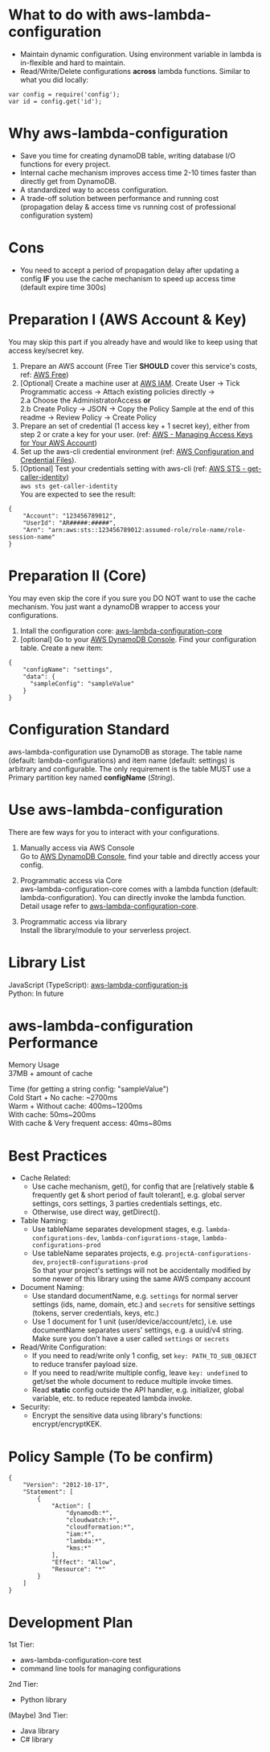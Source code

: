 # What to do with aws-lambda-configuration  
- Maintain dynamic configuration. Using environment variable in lambda is in-flexible and hard to maintain.
- Read/Write/Delete configurations **across** lambda functions. Similar to what you did locally:  
```
var config = require('config');  
var id = config.get('id');  
```
  
# Why aws-lambda-configuration  
- Save you time for creating dynamoDB table, writing database I/O functions for every project.  
- Internal cache mechanism improves access time 2-10 times faster than directly get from DynamoDB.  
- A standardized way to access configuration.  
- A trade-off solution between performance and running cost (propagation delay & access time vs running cost of professional configuration system)
  
# Cons  
- You need to accept a period of propagation delay after updating a config **IF** you use the cache mechanism to speed up access time (default expire time 300s)  
  
# Preparation I (AWS Account & Key)  
You may skip this part if you already have and would like to keep using that access key/secret key.

1. Prepare an AWS account (Free Tier **SHOULD** cover this service's costs, ref: [AWS Free](https://aws.amazon.com/free/))  
2. \[Optional\] Create a machine user at [AWS IAM](https://console.aws.amazon.com/iam/home). Create User -> Tick Programmatic access -> Attach existing policies directly ->  
    2.a Choose the AdministratorAccess **or**  
    2.b Create Policy -> JSON -> Copy the Policy Sample at the end of this readme -> Review Policy -> Create Policy  
3. Prepare an set of credential (1 access key + 1 secret key), either from step 2 or crate a key for your user. (ref: [AWS - Managing Access Keys for Your AWS Account](http://docs.aws.amazon.com/general/latest/gr/managing-aws-access-keys.html))  
4. Set up the aws-cli credential environment (ref: [AWS Configuration and Credential Files](http://docs.aws.amazon.com/cli/latest/userguide/cli-config-files.html)).    
5. \[Optional\] Test your credentials setting with aws-cli (ref: [AWS STS - get-caller-identity](https://docs.aws.amazon.com/cli/latest/reference/sts/get-caller-identity.html))  
`aws sts get-caller-identity`  
You are expected to see the result:  
```
{  
    "Account": "123456789012",  
    "UserId": "AR#####:#####",  
    "Arn": "arn:aws:sts::123456789012:assumed-role/role-name/role-session-name"  
}  
```
  
# Preparation II (Core)  
You may even skip the core if you sure you DO NOT want to use the cache mechanism. You just want a dynamoDB wrapper to access your configurations.  

1. Intall the configuration core: [aws-lambda-configuration-core](https://github.com/tonyliu7870/aws-lambda-configuration-core)  
2. \[optional\] Go to your [AWS DynamoDB Console](https://console.aws.amazon.com/dynamodb/home). Find your configuration table. Create a new item: 
```
{  
    "configName": "settings",  
    "data": {  
      "sampleConfig": "sampleValue"  
    }  
}  
```
  
# Configuration Standard  
aws-lambda-configuration use DynamoDB as storage. The table name (default: lambda-configurations) and item name (default: settings) is arbitrary and configurable.  The only requirement is the table MUST use a Primary partition key named **configName** (*String*).  
  
# Use aws-lambda-configuration  
There are few ways for you to interact with your configurations.  

1. Manually access via AWS Console  
    Go to [AWS DynamoDB Console](https://console.aws.amazon.com/dynamodb/home), find your table and directly access your config.  
  
2. Programmatic access via Core  
    aws-lambda-configuration-core comes with a lambda function (default: lambda-configuration). You can directly invoke the lambda function. Detail usage refer to [aws-lambda-configuration-core](https://github.com/tonyliu7870/aws-lambda-configuration-core).  
  
3. Programmatic access via library  
    Install the library/module to your serverless project.  
  
# Library List
JavaScript (TypeScript): [aws-lambda-configuration-js](https://github.com/tonyliu7870/aws-lambda-configuration-js)  
Python: In future  
  
# aws-lambda-configuration Performance
Memory Usage  
37MB + amount of cache  
  
Time (for getting a string config: "sampleValue")  
Cold Start + No cache: \~2700ms  
Warm + Without cache: 400ms\~1200ms  
With cache: 50ms\~200ms  
With cache & Very frequent access: 40ms\~80ms  
  
# Best Practices
- Cache Related:  
    - Use cache mechanism, get(), for config that are \[relatively stable & frequently get & short period of fault tolerant\], e.g. global server settings, cors settings, 3 parties credentials settings, etc.  
    - Otherwise, use direct way, getDirect().  
- Table Naming:  
    - Use tableName separates development stages, e.g. `lambda-configurations-dev`, `lambda-configurations-stage`, `lambda-configurations-prod`  
    - Use tableName separates projects, e.g. `projectA-configurations-dev`, `projectB-configurations-prod`  
  So that your project's settings will not be accidentally modified by some newer of this library using the same AWS company account  
- Document Naming:  
    - Use standard documentName, e.g. `settings` for normal server settings (ids, name, domain, etc.) and `secrets` for sensitive settings (tokens, server credentials, keys, etc.)  
    - Use 1 document for 1 unit (user/device/account/etc), i.e. use documentName separates users' settings, e.g. a uuid/v4 string. Make sure you don't have a user called `settings` or `secrets`  
- Read/Write Configuration:  
    - If you need to read/write only 1 config, set `key: PATH_TO_SUB_OBJECT` to reduce transfer payload size.  
    - If you need to read/write multiple config, leave `key: undefined` to get/set the whole document to reduce multiple invoke times.   
    - Read **static** config outside the API handler, e.g. initializer, global variable, etc. to reduce repeated lambda invoke.  
- Security:  
    - Encrypt the sensitive data using library's functions: encrypt/encryptKEK.  
  
# Policy Sample (To be confirm)  
```
{
    "Version": "2012-10-17",
    "Statement": [
        {
            "Action": [
                "dynamodb:*",
                "cloudwatch:*",
                "cloudformation:*",
                "iam:*",
                "lambda:*",
                "kms:*"
            ],
            "Effect": "Allow",
            "Resource": "*"
        }
    ]
}
```

# Development Plan  
1st Tier:  
- aws-lambda-configuration-core test 
- command line tools for managing configurations  
  
2nd Tier:  
- Python library  

(Maybe) 3nd Tier:
- Java library
- C# library
